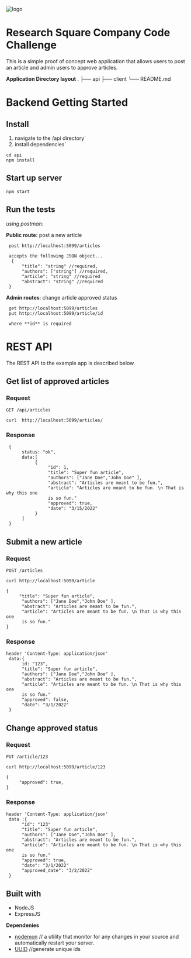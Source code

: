 ![logo](https://uploads-ssl.webflow.com/5f3420025b90061b5a79e42e/5f4d114e0536dc4e82e0162f_rs-logo-company.svg)

# Research Square Company Code Challenge

This is a simple proof of concept web application that allows users to post an article and admin users to approve articles.

**Application Directory layout**
.
├── api
├── client
└── README.md

# Backend Getting Started

## Install

1. navigate to the /api directory`
2. install dependencies`

```shell
cd api
npm install
```

## Start up server

```shell
npm start
```

## Run the tests

_using postman:_

**Public route:** post a new article

     post http://localhost:5099/articles

     accepts the following JSON object...
      {
          "title": "string" //required,
          "authors": ["string"] //required,
          "article": "string" //required
          "abstract": "string" //required
     }

**Admin routes**: change article approved status

     get http://localhost:5099/articles
     put http://localhost:5099/article/id

     where **id** is required

# REST API

The REST API to the example app is described below.

## Get list of approved articles

### Request

`GET /api/articles`

    curl  http://localhost:5099/articles/

### Response

     {
          status: "ok",
          data:[
               {
                    "id": 1,
                    "title": "Super fun article",
                    "authors": ["Jane Doe","John Doe" ],
                    "abstract": "Articles are meant to be fun.",
                    "article": "Articles are meant to be fun. \n That is why this one
                    is so fun."
                    "approved": true,
                    "date": "3/15/2022"
               }
          ]
     }

## Submit a new article

### Request

`POST /articles`

    curl http://localhost:5099/article

    {
         "title": "Super fun article",
          "authors": ["Jane Doe","John Doe" ],
          "abstract": "Articles are meant to be fun.",
          "article": "Articles are meant to be fun. \n That is why this one
          is so fun."
    }

### Response

    header 'Content-Type: application/json'
     data:{
          id: "123",
          "title": "Super fun article",
          "authors": ["Jane Doe","John Doe" ],
          "abstract": "Articles are meant to be fun.",
          "article": "Articles are meant to be fun. \n That is why this one
          is so fun."
          "approved": false,
          "date": "3/1/2022"
     }

## Change approved status

### Request

`PUT /article/123`

    curl http://localhost:5099/article/123

    {
         "approved": true,
    }

### Response

    header 'Content-Type: application/json'
     data :{
          "id": "123"
          "title": "Super fun article",
          "authors": ["Jane Doe","John Doe" ],
          "abstract": "Articles are meant to be fun.",
          "article": "Articles are meant to be fun. \n That is why this one
          is so fun."
          "approved": true,
          "date": "3/1/2022"
          "approved_date": "3/2/2022"
     }

## Built with

- NodeJS
- ExpressJS

**Dependenies**

- <a href="https://nodemon.io/">nodemon</a> // a utility that monitor for any changes in your source and automatically restart your server.
- <a href="https://github.com/uuidjs/uuid#readme">UUID</a> //generate unique ids

